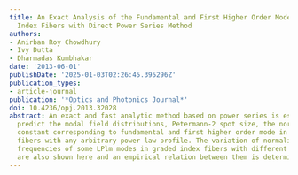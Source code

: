 ```yaml
---
title: An Exact Analysis of the Fundamental and First Higher Order Mode in Graded
  Index Fibers with Direct Power Series Method
authors:
- Anirban Roy Chowdhury
- Ivy Dutta
- Dharmadas Kumbhakar
date: '2013-06-01'
publishDate: '2025-01-03T02:26:45.395296Z'
publication_types:
- article-journal
publication: '*Optics and Photonics Journal*'
doi: 10.4236/opj.2013.32028
abstract: An exact and fast analytic method based on power series is established to
  predict the modal field distributions, Petermann-2 spot size, the normalized propagation
  constant corresponding to fundamental and first higher order mode in graded index
  fibers with any arbitrary power law profile. The variation of normalized cut-off
  frequencies of some LPlm modes in graded index fibers with different profile exponents
  are also shown here and an empirical relation between them is determined.
---
```

